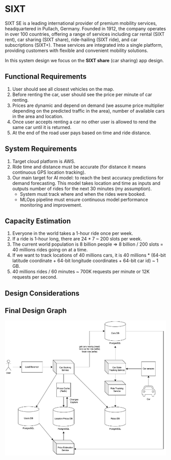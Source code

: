 # SIXT

SIXT SE is a leading international provider of premium mobility services, headquartered in Pullach, Germany. Founded in
1912, the company operates in over 100 countries, offering a range of services including car rental (SIXT rent), car
sharing (SIXT share), ride-hailing (SIXT ride), and car subscriptions (SIXT+). These services are integrated into a
single platform, providing customers with flexible and convenient mobility solutions.

In this system design we focus on the **SIXT share** (car sharing) app design.

## Functional Requirements

1. User should see all closest vehicles on the map.
2. Before renting the car, user should see the price per minute of car renting.
3. Prices are dynamic and depend on demand (we assume price multiplier depending on the predicted traffic in the area),
   number of available cars in the area and location.
4. Once user accepts renting a car no other user is allowed to rend the same car until it is returned.
5. At the end of the road user pays based on time and ride distance.

## System Requirements

1. Target cloud platform is AWS.
2. Ride time and distance must be accurate (for distance it means continuous GPS location tracking).
3. Our main target for AI model: to reach the best accuracy predictions for demand forecasting. This model takes
   location and time as inputs and outputs number of rides for the next 30 minutes (my assumption).
    - System must track where and when the rides were booked.
    - MLOps pipeline must ensure continuous model performance monitoring and improvement.

## Capacity Estimation

1. Everyone in the world takes a 1-hour ride once per week.
2. If a ride is 1-hour long, there are 24 * 7 ~ 200 slots per week.
3. The current world population is 8 billion people => 8 billion / 200 slots = 40 millions rides going on at a time.
4. If we want to track locations of 40 millions cars, it is
   40 millions * (64-bit latitude coordinate + 64-bit longitude coordinates + 64-bit car id) ~ 1 GB.
5. 40 millions rides / 60 minutes ~ 700K requests per minute or 12K requests per second.

## Design Considerations



## Final Design Graph

![sixt.drawio.png](assets/sixt.drawio.png)

